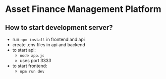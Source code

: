 # Asset Finance Management Platform

## How to start development server?
- run `npm install` in frontend and api
- create .env files in api and backend
- to start api:
  - `node app.js`
  - uses port 3333
- to start frontend:
  - `npm run dev`
